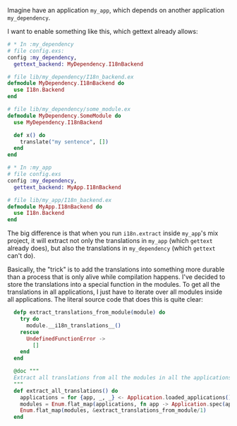 Imagine have an application `my_app`, which depends on another application `my_dependency`.

I want to enable something like this, which gettext already allows:

```elixir
# * In :my_dependency
# file config.exs:
config :my_dependency,
  gettext_backend: MyDependency.I18nBackend

# file lib/my_dependency/I18n_backend.ex
defmodule MyDependency.I18nBackend do
  use I18n.Backend
end

# file lib/my_dependency/some_module.ex
defmodule MyDependency.SomeModule do
  use MyDependency.I18nBackend

  def x() do
    translate("my sentence", [])
  end
end

# * In :my_app
# file config.exs
config :my_dependency,
  gettext_backend: MyApp.I18nBackend

# file lib/my_app/I18n_backend.ex
defmodule MyApp.I18nBackend do
  use I18n.Backend
end
```

The big difference is that when you run `i18n.extract` inside `my_app`'s mix project, it will extract not only the translations in `my_app` (which `gettext` already does), but also the translations in `my_dependency` (which `gettext` can't do).

Basically, the "trick" is to add the translations into something more durable than a process that is only alive while compilation happens.
I've decided to store the translations into a special function in the modules.
To get all the translations in all applications, I just have to iterate over all modules inside all applications. The literal source code that does this is quite clear:

```elixir
  defp extract_translations_from_module(module) do
    try do
      module.__i18n_translations__()
    rescue
      UndefinedFunctionError ->
        []
    end
  end

  @doc """
  Extract all translations from all the modules in all the applications.
  """
  def extract_all_translations() do
    applications = for {app, _, _} <- Application.loaded_applications(), do: app
    modules = Enum.flat_map(applications, fn app -> Application.spec(app, :modules) end)
    Enum.flat_map(modules, &extract_translations_from_module/1)
  end
```